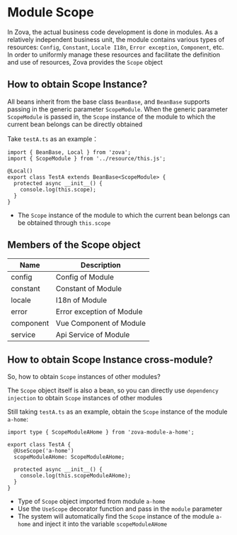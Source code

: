 # Module Scope

In Zova, the actual business code development is done in modules. As a relatively independent business unit, the module contains various types of resources: `Config`, `Constant`, `Locale I18n`, `Error exception`, `Component`, etc. In order to uniformly manage these resources and facilitate the definition and use of resources, Zova provides the `Scope` object

## How to obtain Scope Instance?

All beans inherit from the base class `BeanBase`, and `BeanBase` supports passing in the generic parameter `ScopeModule`. When the generic parameter `ScopeModule` is passed in, the `Scope` instance of the module to which the current bean belongs can be directly obtained

Take `testA.ts` as an example：

```typescript{2,5,7}
import { BeanBase, Local } from 'zova';
import { ScopeModule } from '../resource/this.js';

@Local()
export class TestA extends BeanBase<ScopeModule> {
  protected async __init__() {
    console.log(this.scope);
  }
}
```

- The `Scope` instance of the module to which the current bean belongs can be obtained through `this.scope`

## Members of the Scope object

| Name      | Description               |
| --------- | ------------------------- |
| config    | Config of Module          |
| constant  | Constant of Module        |
| locale    | I18n of Module            |
| error     | Error exception of Module |
| component | Vue Component of Module   |
| service   | Api Service of Module     |

## How to obtain Scope Instance cross-module?

So, how to obtain `Scope` instances of other modules?

The `Scope` object itself is also a bean, so you can directly use `dependency injection` to obtain `Scope` instances of other modules

Still taking `testA.ts` as an example, obtain the `Scope` instance of the module `a-home`:

```typescript{1,4-5,8}
import type { ScopeModuleAHome } from 'zova-module-a-home';

export class TestA {
  @UseScope('a-home')
  scopeModuleAHome: ScopeModuleAHome;

  protected async __init__() {
    console.log(this.scopeModuleAHome);
  }
}
```

- Type of `Scope` object imported from module `a-home`
- Use the `UseScope` decorator function and pass in the `module` parameter
- The system will automatically find the `Scope` instance of the module `a-home` and inject it into the variable `scopeModuleAHome`

